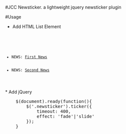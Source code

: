 #JCC Newsticker. a lightweight jquery newsticker plugin

#Usage
* Add HTML List Element
<code>
	<ul class="newsticker" id="newsticker">
		<li>NEWS: <a href="/news/details/news_id/1">First News</a></li>
		<li>NEWS: <a href="/news/details/news_id/2">Second News</a></li>
	</ul>
</code>
* Add jQuery
<pre>
	$(document).ready(function(){
		$('.newsticker').ticker({
			timeout: 400,
			effect: 'fade'|'slide'
		});
	}
</pre>

